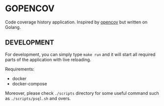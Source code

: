 GOPENCOV
========

Code coverage history application. Inspired by [opencov](https://github.com/danhper/opencov) but written on Golang.

DEVELOPMENT
-----------

For development, you can simply type `make run` and it will start all required parts of the application with live reloading.

Requirements:
- docker
- docker-compose

Moreover, please check `./scripts` directory for some useful command such as `./scripts/psql.sh` and overs.
